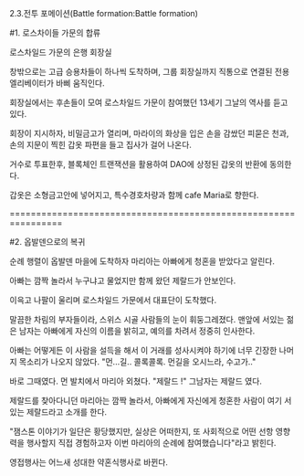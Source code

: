 2.3.전투 포메이션(Battle formation:Battle formation)

#1. 로스차이들 가문의 합류

로스차일드 가문의 은행 회장실

창밖으로는 고급 승용차들이 하나씩 도착하며,
그룹 회장실까지 직통으로 연결된 전용 엘리베이터가 바삐 움직인다.

회장실에서는 후손들이 모여 로스차일드 가문이 참여했던 13세기 그날의 역사를 듣고 있다.

회장이 지시하자, 비밀금고가 열리며,
마라이의 화상을 입은 손을 감쌌던 피묻은 천과,
손의 지문이 찍힌 갑옷 파편을 들고 집사가 걸어 나온다.

거수로 투표한후,
블록체인 트랜잭션을 활용하여 DAO에 상정된 갑옷의 반환에 동의한다.

갑옷은 소형금고안에 넣어지고,
특수경호차량과 함께 cafe Maria로 향한다.


================================================================

#2. 옵발덴으로의 복귀

순례 행렬이 옵발덴 마을에 도착하자
마리아는 아빠에게 청혼을 받았다고 알린다.

아빠는 깜짝 놀라서 누구냐고 물었지만
함께 왔던 제랄드가 안보인다.

이윽고 나팔이 울리며 로스차일드 가문에서
대표단이 도착했다.

말끔한 차림의 부자들이라, 스위스 시골 사람들의 눈이 휘둥그레졌다.
맨앞에 서있는 젊은 남자는 아빠에게 자신의 이름을 밝히고,
예의를 차려서 정중히 인사한다.

아빠는 어떻게든 이 사람을 설득을 해서 이 거래를 성사시켜야 하기에 너무 긴장한 나머지 목소리가 나오지 않았다.
"먼...길.. 콜록콜록. 먼길을 오시느라, 수고가.."

바로 그때였다. 먼 발치에서 마리아 외쳤다.
"제랄드 !"
그남자는 제랄드 였다.

제랄드를 찾아다니던 마리아는 깜짝 놀라서, 아빠에게 자신에게 청혼한 사람이 여기 서있는 제랄드라고 소개를 한다.

"잼스톤 이야기가 일단은 황당했지만, 실상은 어떠한지, 또 사회적으로 어떤 선항 영향력을 행사할지 직접 경험하고자 이번 마리아의 순례에 참여했습니다"라고 밝힌다.

영접행사는 어느새 성대한 약혼식행사로 바뀐다.


